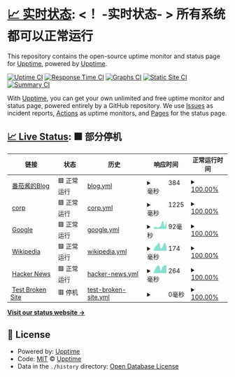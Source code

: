 # [📈 实时状态](https://demo.upptime.js.org): <！ -实时状态- > **所有系统都可以正常运行**

This repository contains the open-source uptime monitor and status page for [Upptime](https://upptime.js.org), powered by [Upptime](https://github.com/upptime/upptime).

[![Uptime CI](https://github.com/upptime/xfxx2022/workflows/Uptime%20CI/badge.svg)](https://github.com/upptime/xfxx2022/actions?query=workflow%3A%22Uptime+CI%22)
[![Response Time CI](https://github.com/upptime/xfxx2022/workflows/Response%20Time%20CI/badge.svg)](https://github.com/upptime/xfxx2022/actions?query=workflow%3A%22Response+Time+CI%22)
[![Graphs CI](https://github.com/upptime/xfxx2022/workflows/Graphs%20CI/badge.svg)](https://github.com/upptime/xfxx2022/actions?query=workflow%3A%22Graphs+CI%22)
[![Static Site CI](https://github.com/upptime/xfxx2022/workflows/Static%20Site%20CI/badge.svg)](https://github.com/upptime/xfxx2022/actions?query=workflow%3A%22Static+Site+CI%22)
[![Summary CI](https://github.com/upptime/xfxx2022/workflows/Summary%20CI/badge.svg)](https://github.com/upptime/xfxx2022/actions?query=workflow%3A%22Summary+CI%22)

With [Upptime](https://upptime.js.org), you can get your own unlimited and free uptime monitor and status page, powered entirely by a GitHub repository. We use [Issues](https://github.com/upptime/upptime/issues) as incident reports, [Actions](https://github.com/upptime/xfxx2022/actions) as uptime monitors, and [Pages](https://demo.upptime.js.org) for the status page.

## [📈 Live Status](https://demo.upptime.js.org): <!--live status--> **🟧 部分停机**

<!--start: status pages-->
<!-- This summary is generated by Upptime (https://github.com/upptime/upptime) -->
<!-- Do not edit this manually, your changes will be overwritten -->
<!-- prettier-ignore -->
| 链接 | 状态 | 历史 | 响应时间 | 正常运行时间 |
| --- | ------ | ------- | ------------- | ------ |
| <img alt="" src="https://icons.duckduckgo.com/ip3/blog.aidengrong.top.ico" height="13"> [番茄酱的Blog](https://blog.aidengrong.top) | 🟩 正常运行 | [blog.yml](https://github.com/xfxx2022/Upptime/commits/HEAD/history/blog.yml) | <details><summary><img alt="响应时间图像" src="./graphs/blog/response-time-week.png" height="20"> 384毫秒</summary><br><a href="https://jiankong.aidengrong.top/history/blog"><img alt="响应时间 377" src="https://img.shields.io/endpoint?url=https%3A%2F%2Fraw.githubusercontent.com%2Fxfxx2022%2FUpptime%2FHEAD%2Fapi%2Fblog%2Fresponse-time.json"></a><br><a href="https://jiankong.aidengrong.top/history/blog"><img alt="24 小时响应时间 359" src="https://img.shields.io/endpoint?url=https%3A%2F%2Fraw.githubusercontent.com%2Fxfxx2022%2FUpptime%2FHEAD%2Fapi%2Fblog%2Fresponse-time-day.json"></a><br><a href="https://jiankong.aidengrong.top/history/blog"><img alt="7 天正常运行时间 384" src="https://img.shields.io/endpoint?url=https%3A%2F%2Fraw.githubusercontent.com%2Fxfxx2022%2FUpptime%2FHEAD%2Fapi%2Fblog%2Fresponse-time-week.json"></a><br><a href="https://jiankong.aidengrong.top/history/blog"><img alt="30天的正常运行时间 388" src="https://img.shields.io/endpoint?url=https%3A%2F%2Fraw.githubusercontent.com%2Fxfxx2022%2FUpptime%2FHEAD%2Fapi%2Fblog%2Fresponse-time-month.json"></a><br><a href="https://jiankong.aidengrong.top/history/blog"><img alt="1年的正常运行时间 377" src="https://img.shields.io/endpoint?url=https%3A%2F%2Fraw.githubusercontent.com%2Fxfxx2022%2FUpptime%2FHEAD%2Fapi%2Fblog%2Fresponse-time-year.json"></a></details> | <details><summary><a href="https://jiankong.aidengrong.top/history/blog">100.00%</a></summary><a href="https://jiankong.aidengrong.top/history/blog"><img alt="正常运行时间 100.00%" src="https://img.shields.io/endpoint?url=https%3A%2F%2Fraw.githubusercontent.com%2Fxfxx2022%2FUpptime%2FHEAD%2Fapi%2Fblog%2Fuptime.json"></a><br><a href="https://jiankong.aidengrong.top/history/blog"><img alt="24 小时正常运行时间 100.00%" src="https://img.shields.io/endpoint?url=https%3A%2F%2Fraw.githubusercontent.com%2Fxfxx2022%2FUpptime%2FHEAD%2Fapi%2Fblog%2Fuptime-day.json"></a><br><a href="https://jiankong.aidengrong.top/history/blog"><img alt="7 天正常运行时间 100.00%" src="https://img.shields.io/endpoint?url=https%3A%2F%2Fraw.githubusercontent.com%2Fxfxx2022%2FUpptime%2FHEAD%2Fapi%2Fblog%2Fuptime-week.json"></a><br><a href="https://jiankong.aidengrong.top/history/blog"><img alt="30天的正常运行时间 100.00%" src="https://img.shields.io/endpoint?url=https%3A%2F%2Fraw.githubusercontent.com%2Fxfxx2022%2FUpptime%2FHEAD%2Fapi%2Fblog%2Fuptime-month.json"></a><br><a href="https://jiankong.aidengrong.top/history/blog"><img alt="1年的正常运行时间 100.00%" src="https://img.shields.io/endpoint?url=https%3A%2F%2Fraw.githubusercontent.com%2Fxfxx2022%2FUpptime%2FHEAD%2Fapi%2Fblog%2Fuptime-year.json"></a></details>
| <img alt="" src="https://icons.duckduckgo.com/ip3/corp.top.ico" height="13"> [corp](https://corp.top/zh) | 🟩 正常运行 | [corp.yml](https://github.com/xfxx2022/Upptime/commits/HEAD/history/corp.yml) | <details><summary><img alt="响应时间图像" src="./graphs/corp/response-time-week.png" height="20"> 1225毫秒</summary><br><a href="https://jiankong.aidengrong.top/history/corp"><img alt="响应时间 1133" src="https://img.shields.io/endpoint?url=https%3A%2F%2Fraw.githubusercontent.com%2Fxfxx2022%2FUpptime%2FHEAD%2Fapi%2Fcorp%2Fresponse-time.json"></a><br><a href="https://jiankong.aidengrong.top/history/corp"><img alt="24 小时响应时间 538" src="https://img.shields.io/endpoint?url=https%3A%2F%2Fraw.githubusercontent.com%2Fxfxx2022%2FUpptime%2FHEAD%2Fapi%2Fcorp%2Fresponse-time-day.json"></a><br><a href="https://jiankong.aidengrong.top/history/corp"><img alt="7 天正常运行时间 1225" src="https://img.shields.io/endpoint?url=https%3A%2F%2Fraw.githubusercontent.com%2Fxfxx2022%2FUpptime%2FHEAD%2Fapi%2Fcorp%2Fresponse-time-week.json"></a><br><a href="https://jiankong.aidengrong.top/history/corp"><img alt="30天的正常运行时间 1165" src="https://img.shields.io/endpoint?url=https%3A%2F%2Fraw.githubusercontent.com%2Fxfxx2022%2FUpptime%2FHEAD%2Fapi%2Fcorp%2Fresponse-time-month.json"></a><br><a href="https://jiankong.aidengrong.top/history/corp"><img alt="1年的正常运行时间 1133" src="https://img.shields.io/endpoint?url=https%3A%2F%2Fraw.githubusercontent.com%2Fxfxx2022%2FUpptime%2FHEAD%2Fapi%2Fcorp%2Fresponse-time-year.json"></a></details> | <details><summary><a href="https://jiankong.aidengrong.top/history/corp">100.00%</a></summary><a href="https://jiankong.aidengrong.top/history/corp"><img alt="正常运行时间 100.00%" src="https://img.shields.io/endpoint?url=https%3A%2F%2Fraw.githubusercontent.com%2Fxfxx2022%2FUpptime%2FHEAD%2Fapi%2Fcorp%2Fuptime.json"></a><br><a href="https://jiankong.aidengrong.top/history/corp"><img alt="24 小时正常运行时间 100.00%" src="https://img.shields.io/endpoint?url=https%3A%2F%2Fraw.githubusercontent.com%2Fxfxx2022%2FUpptime%2FHEAD%2Fapi%2Fcorp%2Fuptime-day.json"></a><br><a href="https://jiankong.aidengrong.top/history/corp"><img alt="7 天正常运行时间 100.00%" src="https://img.shields.io/endpoint?url=https%3A%2F%2Fraw.githubusercontent.com%2Fxfxx2022%2FUpptime%2FHEAD%2Fapi%2Fcorp%2Fuptime-week.json"></a><br><a href="https://jiankong.aidengrong.top/history/corp"><img alt="30天的正常运行时间 100.00%" src="https://img.shields.io/endpoint?url=https%3A%2F%2Fraw.githubusercontent.com%2Fxfxx2022%2FUpptime%2FHEAD%2Fapi%2Fcorp%2Fuptime-month.json"></a><br><a href="https://jiankong.aidengrong.top/history/corp"><img alt="1年的正常运行时间 100.00%" src="https://img.shields.io/endpoint?url=https%3A%2F%2Fraw.githubusercontent.com%2Fxfxx2022%2FUpptime%2FHEAD%2Fapi%2Fcorp%2Fuptime-year.json"></a></details>
| <img alt="" src="https://icons.duckduckgo.com/ip3/www.google.com.ico" height="13"> [Google](https://www.google.com) | 🟩 正常运行 | [google.yml](https://github.com/xfxx2022/Upptime/commits/HEAD/history/google.yml) | <details><summary><img alt="响应时间图像" src="./graphs/google/response-time-week.png" height="20"> 92毫秒</summary><br><a href="https://jiankong.aidengrong.top/history/google"><img alt="响应时间 98" src="https://img.shields.io/endpoint?url=https%3A%2F%2Fraw.githubusercontent.com%2Fxfxx2022%2FUpptime%2FHEAD%2Fapi%2Fgoogle%2Fresponse-time.json"></a><br><a href="https://jiankong.aidengrong.top/history/google"><img alt="24 小时响应时间 76" src="https://img.shields.io/endpoint?url=https%3A%2F%2Fraw.githubusercontent.com%2Fxfxx2022%2FUpptime%2FHEAD%2Fapi%2Fgoogle%2Fresponse-time-day.json"></a><br><a href="https://jiankong.aidengrong.top/history/google"><img alt="7 天正常运行时间 92" src="https://img.shields.io/endpoint?url=https%3A%2F%2Fraw.githubusercontent.com%2Fxfxx2022%2FUpptime%2FHEAD%2Fapi%2Fgoogle%2Fresponse-time-week.json"></a><br><a href="https://jiankong.aidengrong.top/history/google"><img alt="30天的正常运行时间 106" src="https://img.shields.io/endpoint?url=https%3A%2F%2Fraw.githubusercontent.com%2Fxfxx2022%2FUpptime%2FHEAD%2Fapi%2Fgoogle%2Fresponse-time-month.json"></a><br><a href="https://jiankong.aidengrong.top/history/google"><img alt="1年的正常运行时间 98" src="https://img.shields.io/endpoint?url=https%3A%2F%2Fraw.githubusercontent.com%2Fxfxx2022%2FUpptime%2FHEAD%2Fapi%2Fgoogle%2Fresponse-time-year.json"></a></details> | <details><summary><a href="https://jiankong.aidengrong.top/history/google">100.00%</a></summary><a href="https://jiankong.aidengrong.top/history/google"><img alt="正常运行时间 100.00%" src="https://img.shields.io/endpoint?url=https%3A%2F%2Fraw.githubusercontent.com%2Fxfxx2022%2FUpptime%2FHEAD%2Fapi%2Fgoogle%2Fuptime.json"></a><br><a href="https://jiankong.aidengrong.top/history/google"><img alt="24 小时正常运行时间 100.00%" src="https://img.shields.io/endpoint?url=https%3A%2F%2Fraw.githubusercontent.com%2Fxfxx2022%2FUpptime%2FHEAD%2Fapi%2Fgoogle%2Fuptime-day.json"></a><br><a href="https://jiankong.aidengrong.top/history/google"><img alt="7 天正常运行时间 100.00%" src="https://img.shields.io/endpoint?url=https%3A%2F%2Fraw.githubusercontent.com%2Fxfxx2022%2FUpptime%2FHEAD%2Fapi%2Fgoogle%2Fuptime-week.json"></a><br><a href="https://jiankong.aidengrong.top/history/google"><img alt="30天的正常运行时间 100.00%" src="https://img.shields.io/endpoint?url=https%3A%2F%2Fraw.githubusercontent.com%2Fxfxx2022%2FUpptime%2FHEAD%2Fapi%2Fgoogle%2Fuptime-month.json"></a><br><a href="https://jiankong.aidengrong.top/history/google"><img alt="1年的正常运行时间 100.00%" src="https://img.shields.io/endpoint?url=https%3A%2F%2Fraw.githubusercontent.com%2Fxfxx2022%2FUpptime%2FHEAD%2Fapi%2Fgoogle%2Fuptime-year.json"></a></details>
| <img alt="" src="https://icons.duckduckgo.com/ip3/en.wikipedia.org.ico" height="13"> [Wikipedia](https://en.wikipedia.org) | 🟩 正常运行 | [wikipedia.yml](https://github.com/xfxx2022/Upptime/commits/HEAD/history/wikipedia.yml) | <details><summary><img alt="响应时间图像" src="./graphs/wikipedia/response-time-week.png" height="20"> 174毫秒</summary><br><a href="https://jiankong.aidengrong.top/history/wikipedia"><img alt="响应时间 185" src="https://img.shields.io/endpoint?url=https%3A%2F%2Fraw.githubusercontent.com%2Fxfxx2022%2FUpptime%2FHEAD%2Fapi%2Fwikipedia%2Fresponse-time.json"></a><br><a href="https://jiankong.aidengrong.top/history/wikipedia"><img alt="24 小时响应时间 315" src="https://img.shields.io/endpoint?url=https%3A%2F%2Fraw.githubusercontent.com%2Fxfxx2022%2FUpptime%2FHEAD%2Fapi%2Fwikipedia%2Fresponse-time-day.json"></a><br><a href="https://jiankong.aidengrong.top/history/wikipedia"><img alt="7 天正常运行时间 174" src="https://img.shields.io/endpoint?url=https%3A%2F%2Fraw.githubusercontent.com%2Fxfxx2022%2FUpptime%2FHEAD%2Fapi%2Fwikipedia%2Fresponse-time-week.json"></a><br><a href="https://jiankong.aidengrong.top/history/wikipedia"><img alt="30天的正常运行时间 182" src="https://img.shields.io/endpoint?url=https%3A%2F%2Fraw.githubusercontent.com%2Fxfxx2022%2FUpptime%2FHEAD%2Fapi%2Fwikipedia%2Fresponse-time-month.json"></a><br><a href="https://jiankong.aidengrong.top/history/wikipedia"><img alt="1年的正常运行时间 185" src="https://img.shields.io/endpoint?url=https%3A%2F%2Fraw.githubusercontent.com%2Fxfxx2022%2FUpptime%2FHEAD%2Fapi%2Fwikipedia%2Fresponse-time-year.json"></a></details> | <details><summary><a href="https://jiankong.aidengrong.top/history/wikipedia">100.00%</a></summary><a href="https://jiankong.aidengrong.top/history/wikipedia"><img alt="正常运行时间 100.00%" src="https://img.shields.io/endpoint?url=https%3A%2F%2Fraw.githubusercontent.com%2Fxfxx2022%2FUpptime%2FHEAD%2Fapi%2Fwikipedia%2Fuptime.json"></a><br><a href="https://jiankong.aidengrong.top/history/wikipedia"><img alt="24 小时正常运行时间 100.00%" src="https://img.shields.io/endpoint?url=https%3A%2F%2Fraw.githubusercontent.com%2Fxfxx2022%2FUpptime%2FHEAD%2Fapi%2Fwikipedia%2Fuptime-day.json"></a><br><a href="https://jiankong.aidengrong.top/history/wikipedia"><img alt="7 天正常运行时间 100.00%" src="https://img.shields.io/endpoint?url=https%3A%2F%2Fraw.githubusercontent.com%2Fxfxx2022%2FUpptime%2FHEAD%2Fapi%2Fwikipedia%2Fuptime-week.json"></a><br><a href="https://jiankong.aidengrong.top/history/wikipedia"><img alt="30天的正常运行时间 100.00%" src="https://img.shields.io/endpoint?url=https%3A%2F%2Fraw.githubusercontent.com%2Fxfxx2022%2FUpptime%2FHEAD%2Fapi%2Fwikipedia%2Fuptime-month.json"></a><br><a href="https://jiankong.aidengrong.top/history/wikipedia"><img alt="1年的正常运行时间 100.00%" src="https://img.shields.io/endpoint?url=https%3A%2F%2Fraw.githubusercontent.com%2Fxfxx2022%2FUpptime%2FHEAD%2Fapi%2Fwikipedia%2Fuptime-year.json"></a></details>
| <img alt="" src="https://icons.duckduckgo.com/ip3/news.ycombinator.com.ico" height="13"> [Hacker News](https://news.ycombinator.com) | 🟩 正常运行 | [hacker-news.yml](https://github.com/xfxx2022/Upptime/commits/HEAD/history/hacker-news.yml) | <details><summary><img alt="响应时间图像" src="./graphs/hacker-news/response-time-week.png" height="20"> 264毫秒</summary><br><a href="https://jiankong.aidengrong.top/history/hacker-news"><img alt="响应时间 290" src="https://img.shields.io/endpoint?url=https%3A%2F%2Fraw.githubusercontent.com%2Fxfxx2022%2FUpptime%2FHEAD%2Fapi%2Fhacker-news%2Fresponse-time.json"></a><br><a href="https://jiankong.aidengrong.top/history/hacker-news"><img alt="24 小时响应时间 487" src="https://img.shields.io/endpoint?url=https%3A%2F%2Fraw.githubusercontent.com%2Fxfxx2022%2FUpptime%2FHEAD%2Fapi%2Fhacker-news%2Fresponse-time-day.json"></a><br><a href="https://jiankong.aidengrong.top/history/hacker-news"><img alt="7 天正常运行时间 264" src="https://img.shields.io/endpoint?url=https%3A%2F%2Fraw.githubusercontent.com%2Fxfxx2022%2FUpptime%2FHEAD%2Fapi%2Fhacker-news%2Fresponse-time-week.json"></a><br><a href="https://jiankong.aidengrong.top/history/hacker-news"><img alt="30天的正常运行时间 268" src="https://img.shields.io/endpoint?url=https%3A%2F%2Fraw.githubusercontent.com%2Fxfxx2022%2FUpptime%2FHEAD%2Fapi%2Fhacker-news%2Fresponse-time-month.json"></a><br><a href="https://jiankong.aidengrong.top/history/hacker-news"><img alt="1年的正常运行时间 290" src="https://img.shields.io/endpoint?url=https%3A%2F%2Fraw.githubusercontent.com%2Fxfxx2022%2FUpptime%2FHEAD%2Fapi%2Fhacker-news%2Fresponse-time-year.json"></a></details> | <details><summary><a href="https://jiankong.aidengrong.top/history/hacker-news">100.00%</a></summary><a href="https://jiankong.aidengrong.top/history/hacker-news"><img alt="正常运行时间 100.00%" src="https://img.shields.io/endpoint?url=https%3A%2F%2Fraw.githubusercontent.com%2Fxfxx2022%2FUpptime%2FHEAD%2Fapi%2Fhacker-news%2Fuptime.json"></a><br><a href="https://jiankong.aidengrong.top/history/hacker-news"><img alt="24 小时正常运行时间 100.00%" src="https://img.shields.io/endpoint?url=https%3A%2F%2Fraw.githubusercontent.com%2Fxfxx2022%2FUpptime%2FHEAD%2Fapi%2Fhacker-news%2Fuptime-day.json"></a><br><a href="https://jiankong.aidengrong.top/history/hacker-news"><img alt="7 天正常运行时间 100.00%" src="https://img.shields.io/endpoint?url=https%3A%2F%2Fraw.githubusercontent.com%2Fxfxx2022%2FUpptime%2FHEAD%2Fapi%2Fhacker-news%2Fuptime-week.json"></a><br><a href="https://jiankong.aidengrong.top/history/hacker-news"><img alt="30天的正常运行时间 100.00%" src="https://img.shields.io/endpoint?url=https%3A%2F%2Fraw.githubusercontent.com%2Fxfxx2022%2FUpptime%2FHEAD%2Fapi%2Fhacker-news%2Fuptime-month.json"></a><br><a href="https://jiankong.aidengrong.top/history/hacker-news"><img alt="1年的正常运行时间 100.00%" src="https://img.shields.io/endpoint?url=https%3A%2F%2Fraw.githubusercontent.com%2Fxfxx2022%2FUpptime%2FHEAD%2Fapi%2Fhacker-news%2Fuptime-year.json"></a></details>
| <img alt="" src="https://icons.duckduckgo.com/ip3/thissitedoesnotexist.koj.co.ico" height="13"> [Test Broken Site](https://thissitedoesnotexist.koj.co) | 🟥 停机 | [test-broken-site.yml](https://github.com/xfxx2022/Upptime/commits/HEAD/history/test-broken-site.yml) | <details><summary><img alt="响应时间图像" src="./graphs/test-broken-site/response-time-week.png" height="20"> 0毫秒</summary><br><a href="https://jiankong.aidengrong.top/history/test-broken-site"><img alt="响应时间 0" src="https://img.shields.io/endpoint?url=https%3A%2F%2Fraw.githubusercontent.com%2Fxfxx2022%2FUpptime%2FHEAD%2Fapi%2Ftest-broken-site%2Fresponse-time.json"></a><br><a href="https://jiankong.aidengrong.top/history/test-broken-site"><img alt="24 小时响应时间 0" src="https://img.shields.io/endpoint?url=https%3A%2F%2Fraw.githubusercontent.com%2Fxfxx2022%2FUpptime%2FHEAD%2Fapi%2Ftest-broken-site%2Fresponse-time-day.json"></a><br><a href="https://jiankong.aidengrong.top/history/test-broken-site"><img alt="7 天正常运行时间 0" src="https://img.shields.io/endpoint?url=https%3A%2F%2Fraw.githubusercontent.com%2Fxfxx2022%2FUpptime%2FHEAD%2Fapi%2Ftest-broken-site%2Fresponse-time-week.json"></a><br><a href="https://jiankong.aidengrong.top/history/test-broken-site"><img alt="30天的正常运行时间 0" src="https://img.shields.io/endpoint?url=https%3A%2F%2Fraw.githubusercontent.com%2Fxfxx2022%2FUpptime%2FHEAD%2Fapi%2Ftest-broken-site%2Fresponse-time-month.json"></a><br><a href="https://jiankong.aidengrong.top/history/test-broken-site"><img alt="1年的正常运行时间 0" src="https://img.shields.io/endpoint?url=https%3A%2F%2Fraw.githubusercontent.com%2Fxfxx2022%2FUpptime%2FHEAD%2Fapi%2Ftest-broken-site%2Fresponse-time-year.json"></a></details> | <details><summary><a href="https://jiankong.aidengrong.top/history/test-broken-site">100.00%</a></summary><a href="https://jiankong.aidengrong.top/history/test-broken-site"><img alt="正常运行时间 100.00%" src="https://img.shields.io/endpoint?url=https%3A%2F%2Fraw.githubusercontent.com%2Fxfxx2022%2FUpptime%2FHEAD%2Fapi%2Ftest-broken-site%2Fuptime.json"></a><br><a href="https://jiankong.aidengrong.top/history/test-broken-site"><img alt="24 小时正常运行时间 100.00%" src="https://img.shields.io/endpoint?url=https%3A%2F%2Fraw.githubusercontent.com%2Fxfxx2022%2FUpptime%2FHEAD%2Fapi%2Ftest-broken-site%2Fuptime-day.json"></a><br><a href="https://jiankong.aidengrong.top/history/test-broken-site"><img alt="7 天正常运行时间 100.00%" src="https://img.shields.io/endpoint?url=https%3A%2F%2Fraw.githubusercontent.com%2Fxfxx2022%2FUpptime%2FHEAD%2Fapi%2Ftest-broken-site%2Fuptime-week.json"></a><br><a href="https://jiankong.aidengrong.top/history/test-broken-site"><img alt="30天的正常运行时间 100.00%" src="https://img.shields.io/endpoint?url=https%3A%2F%2Fraw.githubusercontent.com%2Fxfxx2022%2FUpptime%2FHEAD%2Fapi%2Ftest-broken-site%2Fuptime-month.json"></a><br><a href="https://jiankong.aidengrong.top/history/test-broken-site"><img alt="1年的正常运行时间 100.00%" src="https://img.shields.io/endpoint?url=https%3A%2F%2Fraw.githubusercontent.com%2Fxfxx2022%2FUpptime%2FHEAD%2Fapi%2Ftest-broken-site%2Fuptime-year.json"></a></details>

<!--end: status pages-->

[**Visit our status website →**](https://demo.upptime.js.org)

## 📄 License

- Powered by: [Upptime](https://github.com/upptime/upptime)
- Code: [MIT](./LICENSE) © [Upptime](https://upptime.js.org)
- Data in the `./history` directory: [Open Database License](https://opendatacommons.org/licenses/odbl/1-0/)
